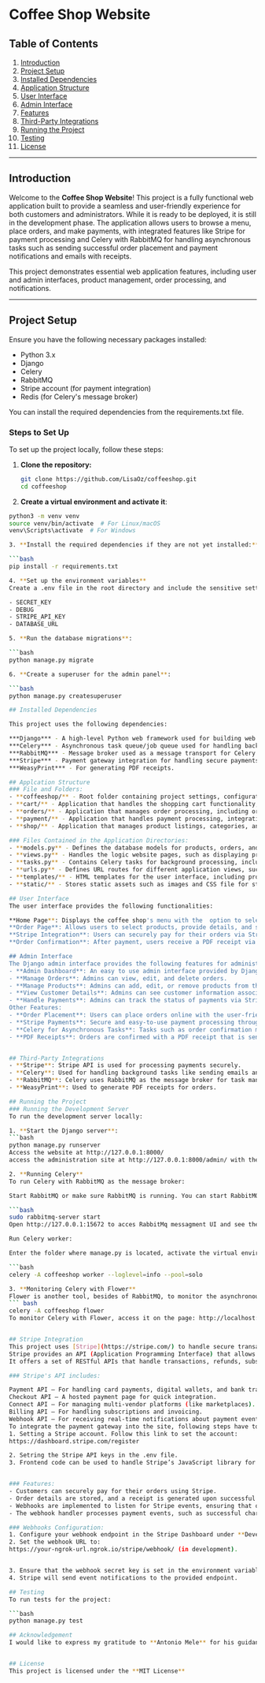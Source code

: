 # Coffee Shop Website

## Table of Contents

1. [Introduction](#introduction)
2. [Project Setup](#project-setup)
3. [Installed Dependencies](#installed-dependencies)
4. [Application Structure](#application-structure)
5. [User Interface](#user-interface)
6. [Admin Interface](#admin-interface)
7. [Features](#features)
8. [Third-Party Integrations](#third-party-integrations)
9. [Running the Project](#running-the-project)
10. [Testing](#testing)
11. [License](#license)

---

## Introduction

Welcome to the **Coffee Shop Website**! 
This project is a fully functional web application built to provide a seamless and user-friendly experience for both customers and administrators. While it is ready to be deployed, it is still in the development phase. The application allows users to browse a menu, place orders, and make payments, with integrated features like Stripe for payment processing and Celery with RabbitMQ for handling asynchronous tasks such as sending successful order placement and payment notifications and emails with receipts.

This project demonstrates essential web application features, including user and admin interfaces, product management, order processing, and notifications.

---

## Project Setup

Ensure you have the following necessary packages installed:
- Python 3.x
- Django
- Celery
- RabbitMQ
- Stripe account (for payment integration)
- Redis (for Celery's message broker)

You can install the required dependencies from the requirements.txt file.


### Steps to Set Up
To set up the project locally, follow these steps:

1. **Clone the repository:**

   ```bash
   git clone https://github.com/LisaOz/coffeeshop.git
   cd coffeeshop

2. **Create a virtual environment and activate it**:

```bash
python3 -m venv venv
source venv/bin/activate  # For Linux/macOS
venv\Scripts\activate  # For Windows

3. **Install the required dependencies if they are not yet installed:**

```bash
pip install -r requirements.txt

4. **Set up the environment variables**
Create a .env file in the root directory and include the sensitive settings such as:

- SECRET_KEY
- DEBUG
- STRIPE_API_KEY
- DATABASE_URL

5. **Run the database migrations**:

```bash
python manage.py migrate

6. **Create a superuser for the admin panel**:

```bash
python manage.py createsuperuser

## Installed Dependencies

This project uses the following dependencies:

***Django*** - A high-level Python web framework used for building web applications.
***Celery*** - Asynchronous task queue/job queue used for handling background tasks (such as sending emails, generating PDFs).
***RabbitMQ*** - Message broker used as a message transport for Celery.
***Stripe*** - Payment gateway integration for handling secure payments.
***WeasyPrint*** - For generating PDF receipts.

## Applcation Structure
### File and Folders:
- **coffeeshop/** - Root folder containing project settings, configurations, and global dependencies.
- **cart/** - Application that handles the shopping cart functionality, including adding, updating, and removing items.
- **orders/** - Application that manages order processing, including order creation, status tracking, and history.
- **payment/** - Application that handles payment processing, integrations with payment gateways, and contains webhooks and background tasks for transaction management.
- **shop/** - Application that manages product listings, categories, and contains templates for displaying the list of products and products details.

### Files Contained in the Application Directories:
- **models.py** - Defines the database models for products, orders, and cart items.
- **views.py** - Handles the logic website pages, such as displaying products, cart interactions, and checkout.
- **tasks.py** - Contains Celery tasks for background processing, including sending confirmation emails and handling delayed transactions.
- **urls.py** - Defines URL routes for different application views, such as product pages, checkout, and order history.
- **templates/** - HTML templates for the user interface, including products page, order and payment confirmations, and receipts
- **static/** - Stores static assets such as images and CSS file for styling and functionality.

## User Interface
The user interface provides the following functionalities:

**Home Page**: Displays the coffee shop's menu with the  option to select items.
**Order Page**: Allows users to select products, provide details, and submit an order.
**Stripe Integration**: Users can securely pay for their orders via Stripe.
**Order Confirmation**: After payment, users receive a PDF receipt via email.

## Admin Interface
The Django admin interface provides the following features for administrators:
- **Admin Dashboard**: An easy to use admin interface provided by Django for managing orders and products.
- **Manage Orders**: Admins can view, edit, and delete orders.
- **Manage Products**: Admins can add, edit, or remove products from the menu.
- **View Customer Details**: Admins can see customer information associated with each order.
- **Handle Payments**: Admins can track the status of payments via Stripe.
Other Features:
- **Order Placement**: Users can place orders online with the user-friendly interface.
- **Stripe Payments**: Secure and easy-to-use payment processing through Stripe.
- **Celery for Asynchronous Tasks**: Tasks such as order confirmation messages and sending email notifications about successfult payments are handled in the background.
- **PDF Receipts**: Orders are confirmed with a PDF receipt that is sent to the user’s email. This feature is implemented with the console output and can be modified for sending emails by changing the EMAIL_BACKEND in the project's settings.


## Third-Party Integrations
- **Stripe**: Stripe API is used for processing payments securely. 
- **Celery**: Used for handling background tasks like sending emails and generating PDF receipts.
- **RabbitMQ**: Celery uses RabbitMQ as the message broker for task management.
- **WeasyPrint**: Used to generate PDF receipts for orders.

## Running the Project
### Running the Development Server
To run the development server locally:

1. **Start the Django server**:
```bash
python manage.py runserver
Access the website at http://127.0.0.1:8000/
access the administration site at http://127.0.0.1:8000/admin/ with the superuser credentials.

2. **Running Celery**
To run Celery with RabbitMQ as the message broker:

Start RabbitMQ or make sure RabbitMQ is running. You can start RabbitMQ in the Dockers container or from the separate terminal with the following command (depending on the OS):

```bash
sudo rabbitmq-server start
Open http://127.0.0.1:15672 to acces RabbitMq messagment UI and see the queued messages

Run Celery worker:

Enter the folder where manage.py is located, activate the virtual environment .\venv\Scripts\Activate and run Celery:

```bash
celery -A coffeeshop worker --loglevel=info --pool=solo 

3. **Monitoring Celery with Flower**
Flower is another tool, besides of RabbitMQ, to monitor the asynchronous tasks executed with Celery. Run it from the separate terminal after activating the virtual environment:
``` bash
celery -A coffeeshop flower
To monitor Celery with Flower, access it on the page: http://localhost:5555:


## Stripe Integration
This project uses [Stripe](https://stripe.com/) to handle secure transactions and payment confirmations.
Stripe provides an API (Application Programming Interface) that allows developers to integrate payment processing into their applications.
It offers a set of RESTful APIs that handle transactions, refunds, subscriptions, webhooks, and more.

### Stripe's API includes:

Payment API – For handling card payments, digital wallets, and bank transfers.
Checkout API – A hosted payment page for quick integration.
Connect API – For managing multi-vendor platforms (like marketplaces).
Billing API – For handling subscriptions and invoicing.
Webhook API – For receiving real-time notifications about payment events.
To integrate the payment gateway into the site, following steps have to be taken:
1. Setting a Stripe account. Follow this link to set the account:
https://dashboard.stripe.com/register

2. Setring the Stripe API keys in the .env file.
3. Frontend code can be used to handle Stripe’s JavaScript library for payment processing.


### Features:  
- Customers can securely pay for their orders using Stripe.  
- Order details are stored, and a receipt is generated upon successful payment.  
- Webhooks are implemented to listen for Stripe events, ensuring that order statuses are updated accordingly.  
- The webhook handler processes payment events, such as successful charges, and updates the database automatically.  

### Webhooks Configuration:  
1. Configure your webhook endpoint in the Stripe Dashboard under **Developers > Webhooks**.  
2. Set the webhook URL to:  
https://your-ngrok-url.ngrok.io/stripe/webhook/ (in development).


3. Ensure that the webhook secret key is set in the environment variables (e.g., using `python-decouple`).  
4. Stripe will send event notifications to the provided endpoint.

## Testing
To run tests for the project:

```bash
python manage.py test

## Acknowledgement
I would like to express my gratitude to **Antonio Mele** for his guidance and insights provided in the book "Django 5 by example", which was a helpful tool in the development of this coffeeshop website.


## License
This project is licensed under the **MIT License**
